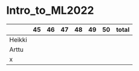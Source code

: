 # Intro_to_ML2022

|       |   45 | 46 | 47 | 48 | 49 | 50 | total |
|-------|:----:|:--:|:--:|:--:|:--:|:--:|------:|
|Heikki |      |    |    |    |    |    |       |
|Arttu  |      |    |    |    |    |    |       |
|   x   |      |    |    |    |    |    |       |
